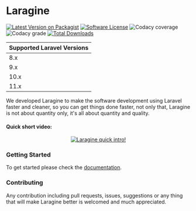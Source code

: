 # Laragine

[![Latest Version on Packagist](https://img.shields.io/packagist/v/yepwoo/laragine.svg)](https://packagist.org/packages/yepwoo/laragine)
[![Software License](https://img.shields.io/badge/license-MIT-brightgreen.svg)](LICENSE)
![Codacy coverage](https://img.shields.io/codacy/coverage/c8ff813591bf46ee9711e57188149288)
![Codacy grade](https://img.shields.io/codacy/grade/c8ff813591bf46ee9711e57188149288)
[![Total Downloads](https://img.shields.io/packagist/dt/yepwoo/laragine.svg)](https://packagist.org/packages/yepwoo/laragine)

| **Supported Laravel Versions** |
|-------------|
| 8.x         |
| 9.x         |
| 10.x        |
| 11.x        |

We developed Laragine to make the software development using Laravel faster and cleaner, so you can get things done faster, not only that, Laragine is not about quantity only, it's all about quantity and quality.

#### Quick short video:
<div align="center">
  <a target="_blank" href="https://www.youtube.com/watch?v=5klckaSiM6g"><img src="https://img.youtube.com/vi/5klckaSiM6g/maxresdefault.jpg" alt="Laragine quick intro!"></a>
</div>

### Getting Started
To get started please check the [documentation](https://yepwoo.com/products/laragine/docs/v2/introduction).

### Contributing
Any contribution including pull requests, issues, suggestions or any thing that will make Laragine better is welcomed and much appreciated.
